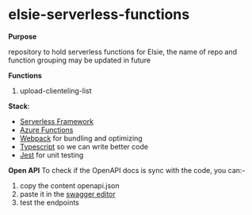 # elsie-serverless-functions

**Purpose**

repository to hold serverless functions for Elsie, the name of repo and function grouping may be updated in future

**Functions**
1. upload-clienteling-list

**Stack**:

- [Serverless Framework](https://www.serverless.com)
- [Azure Functions](https://azure.microsoft.com/en-us/services/functions/)
- [Webpack](https://webpack.js.org) for bundling and optimizing
- [Typescript](https://www.typescriptlang.org) so we can write better code
- [Jest](https://jestjs.io) for unit testing

**Open API**
To check if the OpenAPI docs is sync with the code, you can:-
1. copy the content openapi.json 
2. paste it in the [swagger editor](https://editor.swagger.io/) 
3. test the endpoints
